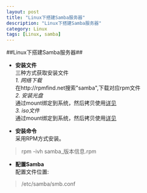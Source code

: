 ```yaml
---
layout: post  
title: "Linux下搭建Samba服务器"  
description: "Linux下搭建Samba服务器"  
category: Linux
tags: [Linux, samba]
---
```

##Linux下搭建Samba服务器##

- **安装文件**  
三种方式获取安装文件  
*1. 网络下载*   
在http://rpmfind.net搜索"samba",下载对应rpm文件  
*2. 安装光盘*  
通过mount绑定到系统，然后拷贝使用[详见](http://http://petrie.Github.com/Linux/2012/09/18/Linux-mount-iso/)  
*3. iso文件*   
通过mount绑定到系统，然后拷贝使用[详见](http://http://petrie.Github.com/Linux/2012/09/18/Linux-mount-iso/)    

- **安装命令**  
采用RPM方式安装。  
>rpm -ivh samba_版本信息.rpm  


- **配置Samba**  
配置文件位置:
>/etc/samba/smb.conf


